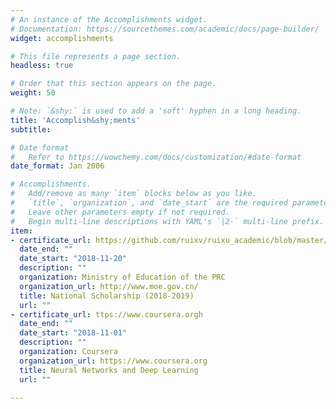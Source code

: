 ```yaml
---
# An instance of the Accomplishments widget.
# Documentation: https://sourcethemes.com/academic/docs/page-builder/
widget: accomplishments

# This file represents a page section.
headless: true

# Order that this section appears on the page.
weight: 50

# Note: `&shy;` is used to add a 'soft' hyphen in a long heading.
title: 'Accomplish&shy;ments'
subtitle:

# Date format
#   Refer to https://wowchemy.com/docs/customization/#date-format
date_format: Jan 2006

# Accomplishments.
#   Add/remove as many `item` blocks below as you like.
#   `title`, `organization`, and `date_start` are the required parameters.
#   Leave other parameters empty if not required.
#   Begin multi-line descriptions with YAML's `|2-` multi-line prefix.
item:
- certificate_url: https://github.com/ruixv/ruixu_academic/blob/master/static/uploads/%E5%9B%BD%E5%AE%B6%E5%A5%96%E5%AD%A6%E9%87%9120172018_%E8%80%BF%E7%91%9E%E6%97%AD.pdf
  date_end: ""
  date_start: "2018-11-20"
  description: ""
  organization: Ministry of Education of the PRC
  organization_url: http://www.moe.gov.cn/
  title: National Scholarship (2018-2019)
  url: ""
- certificate_url: ttps://www.coursera.orgh
  date_end: ""
  date_start: "2018-11-01"
  description: ""
  organization: Coursera
  organization_url: https://www.coursera.org
  title: Neural Networks and Deep Learning
  url: ""

---
```

